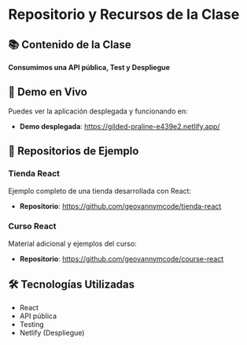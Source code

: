 # Repositorio y Recursos de la Clase

## 📚 Contenido de la Clase

**Consumimos una API pública, Test y Despliegue**

## 🚀 Demo en Vivo

Puedes ver la aplicación desplegada y funcionando en:

- **Demo desplegada**: https://gilded-praline-e439e2.netlify.app/

## 📁 Repositorios de Ejemplo

### Tienda React

Ejemplo completo de una tienda desarrollada con React:

- **Repositorio**: https://github.com/geovannymcode/tienda-react

### Curso React

Material adicional y ejemplos del curso:

- **Repositorio**: https://github.com/geovannymcode/course-react

## 🛠️ Tecnologías Utilizadas

- React
- API pública
- Testing
- Netlify (Despliegue)